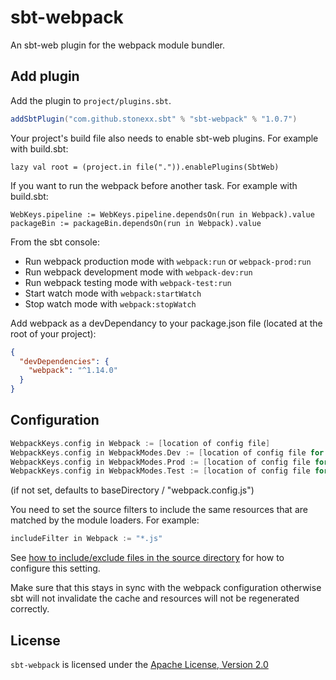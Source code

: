 # sbt-webpack
An sbt-web plugin for the webpack module bundler.

Add plugin
----------

Add the plugin to `project/plugins.sbt`.

```scala
addSbtPlugin("com.github.stonexx.sbt" % "sbt-webpack" % "1.0.7")
```

Your project's build file also needs to enable sbt-web plugins. For example with build.sbt:

    lazy val root = (project.in file(".")).enablePlugins(SbtWeb)

If you want to run the webpack before another task. For example with build.sbt:

    WebKeys.pipeline := WebKeys.pipeline.dependsOn(run in Webpack).value
    packageBin := packageBin.dependsOn(run in Webpack).value

From the sbt console:

* Run webpack production mode with `webpack:run` or `webpack-prod:run`
* Run webpack development mode with `webpack-dev:run`
* Run webpack testing mode with `webpack-test:run`
* Start watch mode with `webpack:startWatch`
* Stop watch mode with `webpack:stopWatch`

Add webpack as a devDependancy to your package.json file (located at the root of your project):
```json
{
  "devDependencies": {
    "webpack": "^1.14.0"
  }
}
```

Configuration
-------------

```scala
WebpackKeys.config in Webpack := [location of config file]
WebpackKeys.config in WebpackModes.Dev := [location of config file for development mode]
WebpackKeys.config in WebpackModes.Prod := [location of config file for production mode]
WebpackKeys.config in WebpackModes.Test := [location of config file for testing mode]
```
(if not set, defaults to baseDirectory / "webpack.config.js")

You need to set the source filters to include the same resources that are matched by the module loaders. For example:
```scala
includeFilter in Webpack := "*.js"
```
See [how to include/exclude files in the source directory](http://www.scala-sbt.org/1.0/docs/Howto-Customizing-Paths.html#Include%2Fexclude+files+in+the+source+directory) for how to configure this setting.

Make sure that this stays in sync with the webpack configuration otherwise sbt will not invalidate the cache and resources will not be regenerated correctly.

## License
`sbt-webpack` is licensed under the [Apache License, Version 2.0](https://github.com/stonexx/sbt-webpack/blob/master/LICENSE)
